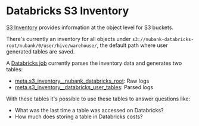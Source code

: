 # Databricks S3 Inventory

[S3 Inventory](https://docs.aws.amazon.com/AmazonS3/latest/dev/storage-inventory.html) provides information at the object level for S3 buckets.

There's currently an inventory for all objects under `s3://nubank-databricks-root/nubank/0/user/hive/warehouse/`, the default path where user generated tables are saved.

A [Databricks job](https://nubank.cloud.databricks.com/#job/42307) currently parses the inventory data and generates two tables:

- [meta.s3_inventory__nubank_databricks_root](https://nubank.cloud.databricks.com/#table/meta/s3_inventory__nubank_databricks_root): Raw logs
- [meta.s3_inventory__databricks_user_tables](https://nubank.cloud.databricks.com/#table/meta/s3_inventory__databricks_user_tables): Parsed logs

With these tables it's possible to use these tables to answer questions like:

- What was the last time a table was accessed on Databricks?
- How much does storing a table in Databricks costs?
